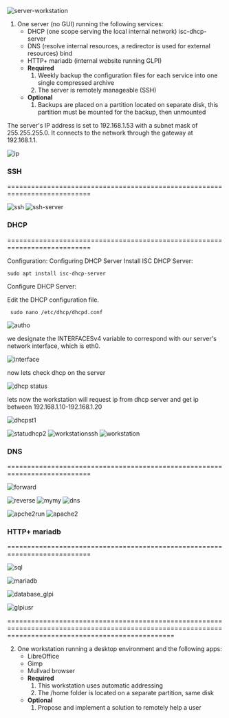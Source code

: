 


![server-workstation](https://github.com/malsaleh88/BXL-k4MK4r-2/assets/141853984/e4790612-c01b-418d-98ae-f95005a593cf)




1. One server (no GUI) running the following services:
    - DHCP (one scope serving the local internal network)  isc-dhcp-server
    - DNS (resolve internal resources, a redirector is used for external resources) bind
    - HTTP+ mariadb (internal website running GLPI)
    - **Required**
        1. Weekly backup the configuration files for each service into one single compressed archive
        2. The server is remotely manageable (SSH)
    - **Optional**
        1. Backups are placed on a partition located on  separate disk, this partition must be mounted for the backup, then unmounted


The server's IP address is set to 192.168.1.53 with a subnet mask of 255.255.255.0. It connects to the network through the gateway at 192.168.1.1.

![ip](https://github.com/malsaleh88/BXL-k4MK4r-2/assets/141853984/853752d7-46c8-44d5-89c5-1ffd152f8b1d)

### SSH
===========================================================================

![ssh](https://github.com/malsaleh88/BXL-k4MK4r-2/assets/141853984/9dcde1fb-09c0-4c40-bc98-34a9a76d5010)
![ssh-server](https://github.com/malsaleh88/BXL-k4MK4r-2/assets/141853984/def46831-8478-4ee7-9e12-8dfb80b1c155)



### DHCP
===========================================================================


Configuration:
Configuring DHCP Server
Install ISC DHCP Server:
```
sudo apt install isc-dhcp-server 
```
Configure DHCP Server:

Edit the DHCP configuration file.
```
 sudo nano /etc/dhcp/dhcpd.conf
```

![autho](https://github.com/malsaleh88/BXL-k4MK4r-2/assets/141853984/1a1d8300-cd46-41cd-978b-a5113179632a)


 we designate the INTERFACESv4 variable to correspond with our server's network interface, which is eth0.
 
 ![interface](https://github.com/malsaleh88/BXL-k4MK4r-2/assets/141853984/38f56588-0556-4205-8736-5edaa7d4de2d)

now lets check dhcp on the server 

![dhcp status](https://github.com/malsaleh88/BXL-k4MK4r-2/assets/141853984/6ada5d87-a1d1-43c1-a5e0-b432570ab64f)

lets now the workstation will request ip from dhcp server and get ip between 192.168.1.10-192.168.1.20

![dhcpst1](https://github.com/malsaleh88/BXL-k4MK4r-2/assets/141853984/60c59420-40fa-4828-859b-3bf040293b33)


![statudhcp2](https://github.com/malsaleh88/BXL-k4MK4r-2/assets/141853984/21569b73-3a73-4e0e-8f21-964f16531b35)
![workstationssh](https://github.com/malsaleh88/BXL-k4MK4r-2/assets/141853984/58f528b4-4161-4cd1-9dee-03c0937c326a)
![workstation](https://github.com/malsaleh88/BXL-k4MK4r-2/assets/141853984/b26d2890-6738-4c59-bc9c-b6d0464b6eec)

 

### DNS
===========================================================================

![forward](https://github.com/malsaleh88/BXL-k4MK4r-2/assets/141853984/6b9641aa-b6a4-4a31-acc3-c8e543500781)

![reverse](https://github.com/malsaleh88/BXL-k4MK4r-2/assets/141853984/da7384f9-f953-43f2-8a0b-bec4bf45e793)
![mymy](https://github.com/malsaleh88/BXL-k4MK4r-2/assets/141853984/f2105c3a-aa78-4198-b87a-5f2638b1fa28)
![dns](https://github.com/malsaleh88/BXL-k4MK4r-2/assets/141853984/9e0ce8f6-2474-45e0-8428-4ed57a912f3b)

![apche2run](https://github.com/malsaleh88/BXL-k4MK4r-2/assets/141853984/9d79b628-8a97-40a5-8cce-65383f777a2d)
![apache2](https://github.com/malsaleh88/BXL-k4MK4r-2/assets/141853984/9c1028d6-9f68-4bc7-ace9-b68734808ec6)



### HTTP+ mariadb 
===========================================================================


![sql](https://github.com/malsaleh88/BXL-k4MK4r-2/assets/141853984/8da31a86-7ff3-4ffc-9f0e-4473f14ad063)

![mariadb](https://github.com/malsaleh88/BXL-k4MK4r-2/assets/141853984/1e9241d8-10e1-4232-95d4-8356a927f8d3)

![database_glpi](https://github.com/malsaleh88/BXL-k4MK4r-2/assets/141853984/1a499366-a307-48c1-9b1b-1aae6521f7f0)

![glpiusr](https://github.com/malsaleh88/BXL-k4MK4r-2/assets/141853984/020b92e3-d1eb-4bf1-9967-3049677e8cd1)


======================================================================================================================================================





2. One workstation running a desktop environment and the following apps:
    - LibreOffice
    - Gimp
    - Mullvad browser
    - **Required** 
        1. This workstation uses automatic addressing
        2. The /home folder is located on a separate partition, same disk 
    - **Optional**
        1. Propose and implement a solution to remotely help a user

